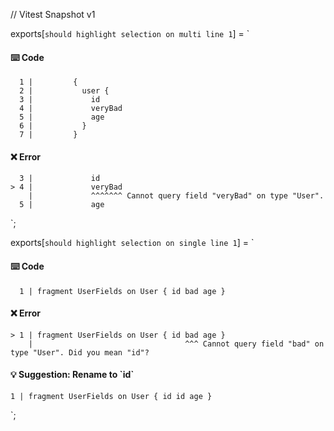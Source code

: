 // Vitest Snapshot v1

exports[`should highlight selection on multi line 1`] = `
#### ⌨️ Code

      1 |         {
      2 |           user {
      3 |             id
      4 |             veryBad
      5 |             age
      6 |           }
      7 |         }

#### ❌ Error

      3 |             id
    > 4 |             veryBad
        |             ^^^^^^^ Cannot query field "veryBad" on type "User".
      5 |             age
`;

exports[`should highlight selection on single line 1`] = `
#### ⌨️ Code

      1 | fragment UserFields on User { id bad age }

#### ❌ Error

    > 1 | fragment UserFields on User { id bad age }
        |                                  ^^^ Cannot query field "bad" on type "User". Did you mean "id"?

#### 💡 Suggestion: Rename to \`id\`

    1 | fragment UserFields on User { id id age }
`;
